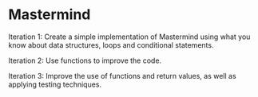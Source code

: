 # Mastermind
Iteration 1: Create a simple implementation of Mastermind using what you know about data structures, loops and conditional statements.

Iteration 2: Use functions to improve the code.

Iteration 3: Improve the use of functions and return values, as well as applying testing techniques.
